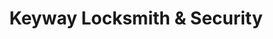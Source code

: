 ---
title: "Keyway Locksmith & Security"
url: /blenheim/keyway-locksmith-und-security/
shop: Schlüsseldienst
---